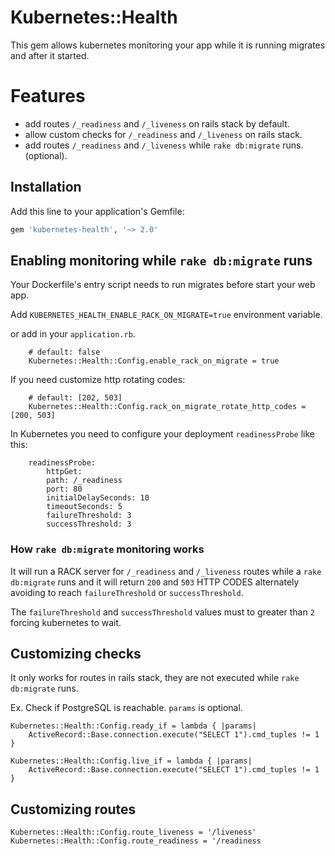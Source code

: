 # Kubernetes::Health

This gem allows kubernetes monitoring your app while it is running migrates and after it started.

# Features
- add routes `/_readiness` and `/_liveness` on rails stack by default.
- allow custom checks for `/_readiness` and `/_liveness` on rails stack.
- add routes `/_readiness` and `/_liveness` while `rake db:migrate` runs. (optional). 

## Installation

Add this line to your application's Gemfile:

```ruby
gem 'kubernetes-health', '~> 2.0'
```

## Enabling monitoring while `rake db:migrate` runs

Your Dockerfile's entry script needs to run migrates before start your web app.

Add `KUBERNETES_HEALTH_ENABLE_RACK_ON_MIGRATE=true` environment variable.

or add in your `application.rb`.

```
    # default: false
    Kubernetes::Health::Config.enable_rack_on_migrate = true
```

If you need customize http rotating codes:

```
    # default: [202, 503]
    Kubernetes::Health::Config.rack_on_migrate_rotate_http_codes = [200, 503]
```

In Kubernetes you need to configure your deployment `readinessProbe` like this:

```
    readinessProbe:
        httpGet:
        path: /_readiness
        port: 80
        initialDelaySeconds: 10
        timeoutSeconds: 5
        failureThreshold: 3
        successThreshold: 3
```

### How `rake db:migrate` monitoring works
It will run a RACK server for `/_readiness` and `/_liveness` routes while a `rake db:migrate` runs and it will return `200` and `503` HTTP CODES alternately avoiding to reach `failureThreshold` or `successThreshold`.

The `failureThreshold` and `successThreshold` values must to greater than `2` forcing kubernetes to wait.

## Customizing checks

It only works for routes in rails stack, they are not executed while `rake db:migrate` runs.

Ex. Check if PostgreSQL is reachable. `params` is optional.

```
Kubernetes::Health::Config.ready_if = lambda { |params|
    ActiveRecord::Base.connection.execute("SELECT 1").cmd_tuples != 1
}
```

```
Kubernetes::Health::Config.live_if = lambda { |params|
    ActiveRecord::Base.connection.execute("SELECT 1").cmd_tuples != 1
}
```

## Customizing routes
```
Kubernetes::Health::Config.route_liveness = '/liveness'
Kubernetes::Health::Config.route_readiness = '/readiness
```
